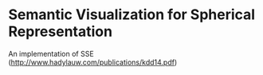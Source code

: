 Semantic Visualization for Spherical Representation
=============================

An implementation of SSE (http://www.hadylauw.com/publications/kdd14.pdf)

